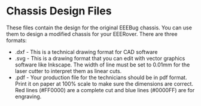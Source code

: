  # Chassis Design Files
 
 These files contain the design for the original EEEBug chassis. You can use them to design a modified chassis for your EEERover. There are three formats:
 
 - .dxf - This is a technical drawing format for CAD software
 - .svg - This is a drawing format that you can edit with vector graphics software like Inkscape. The width of line must be set to 0.01mm for the laser cutter to interpret them as linear cuts.
 - .pdf - Your production file for the technicians should be in pdf format. Print it on paper at 100% scale to make sure the dimensions are correct. Red lines (#FF0000) are a complete cut and blue lines (#0000FF) are for engraving.
